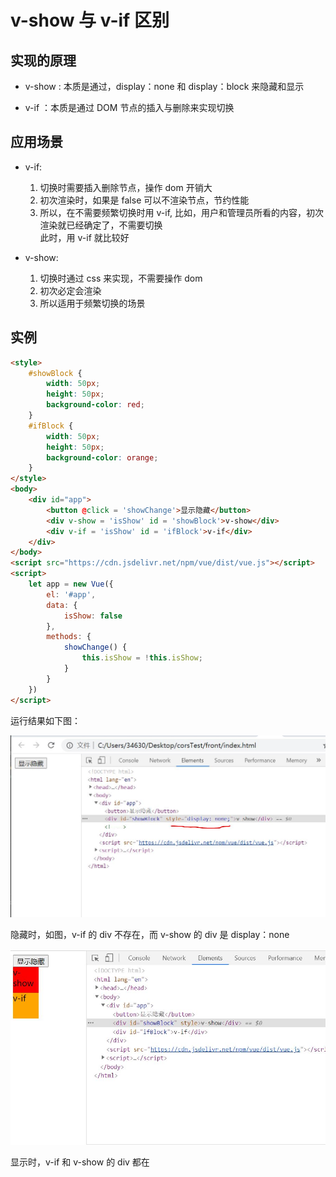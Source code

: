 # v-show 与 v-if 区别    

## 实现的原理

- v-show : 本质是通过，display：none 和 display：block 来隐藏和显示    

- v-if ：本质是通过 DOM 节点的插入与删除来实现切换    

## 应用场景

- v-if:     
    1. 切换时需要插入删除节点，操作 dom 开销大    
    2. 初次渲染时，如果是 false 可以不渲染节点，节约性能
    3. 所以，在不需要频繁切换时用 v-if, 比如，用户和管理员所看的内容，初次渲染就已经确定了，不需要切换    
    此时，用 v-if 就比较好

- v-show:    
    1. 切换时通过 css 来实现，不需要操作 dom
    2. 初次必定会渲染    
    3. 所以适用于频繁切换的场景

## 实例

```html
<style>
    #showBlock {
        width: 50px;
        height: 50px;
        background-color: red;
    }
    #ifBlock {
        width: 50px;
        height: 50px;
        background-color: orange;
    }
</style>
<body>
    <div id="app">
        <button @click = 'showChange'>显示隐藏</button>
        <div v-show = 'isShow' id = 'showBlock'>v-show</div>
        <div v-if = 'isShow' id = 'ifBlock'>v-if</div>
    </div>
</body>
<script src="https://cdn.jsdelivr.net/npm/vue/dist/vue.js"></script>
<script>
    let app = new Vue({
        el: '#app',
        data: {
            isShow: false
        },
        methods: {
            showChange() {
                this.isShow = !this.isShow;
            }
        }
    })
</script>
```
运行结果如下图：    

![](./assets/ifshow1.jpg)    

隐藏时，如图，v-if 的 div 不存在，而 v-show 的 div 是 display：none    

![](./assets/ifshow2.jpg)    

显示时，v-if 和 v-show 的 div 都在
        